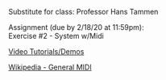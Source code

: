 Substitute for class: Professor Hans Tammen

Assignment (due by 2/18/20 at 11:59pm):</br>
Exercise #2 - System w/Midi

[Video Tutorials/Demos](https://www.youtube.com/playlist?list=PLSxMjE_aov6GaEGPv-SHf-o8URO3kePY-)

[Wikipedia - General MIDI](https://en.wikipedia.org/wiki/General_MIDI)
